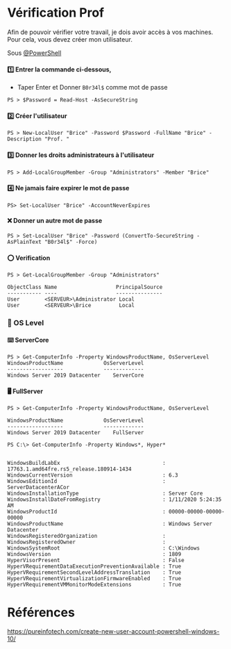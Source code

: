 # Vérification Prof

Afin de pouvoir vérifier votre travail, je dois avoir accès à vos machines. Pour cela, vous devez créer mon utilisateur.

Sous [@PowerShell](https://docs.microsoft.com/en-us/powershell)

#### :one: Entrer la commande ci-dessous, 

* Taper Enter et Donner `B0r34l$` comme mot de passe

```
PS > $Password = Read-Host -AsSecureString 
```

#### :two: Créer l'utilisateur

```
PS > New-LocalUser "Brice" -Password $Password -FullName "Brice" -Description "Prof. "
```


#### :three: Donner les droits administrateurs à l'utilisateur

```
PS > Add-LocalGroupMember -Group "Administrators" -Member "Brice"
```

#### :four: Ne jamais faire expirer le mot de passe

```
PS> Set-LocalUser "Brice" -AccountNeverExpires
```

#### :x: Donner un autre mot de passe

```
PS > Set-LocalUser "Brice" -Password (ConvertTo-SecureString -AsPlainText "B0r34l$" -Force)
```

#### :o: Verification


```
PS > Get-LocalGroupMember -Group "Administrators"

ObjectClass Name                   PrincipalSource
----------- ----                   ---------------
User        <SERVEUR>\Administrator Local
User        <SERVEUR>\Brice         Local
```



### :key: OS Level

#### :keyboard: ServerCore 

```
PS > Get-ComputerInfo -Property WindowsProductName, OsServerLevel
WindowsProductName             OsServerLevel
------------------             -------------
Windows Server 2019 Datacenter    ServerCore
```
#### :desktop_computer: FullServer 

```
PS > Get-ComputerInfo -Property WindowsProductName, OsServerLevel

WindowsProductName             OsServerLevel
------------------             -------------
Windows Server 2019 Datacenter    FullServer
```

```
PS C:\> Get-ComputerInfo -Property Windows*, Hyper*


WindowsBuildLabEx                                 : 17763.1.amd64fre.rs5_release.180914-1434
WindowsCurrentVersion                             : 6.3
WindowsEditionId                                  : ServerDatacenterACor
WindowsInstallationType                           : Server Core
WindowsInstallDateFromRegistry                    : 1/11/2020 5:24:35 AM
WindowsProductId                                  : 00000-00000-00000-00000
WindowsProductName                                : Windows Server Datacenter
WindowsRegisteredOrganization                     :
WindowsRegisteredOwner                            :
WindowsSystemRoot                                 : C:\Windows
WindowsVersion                                    : 1809
HyperVisorPresent                                 : False
HyperVRequirementDataExecutionPreventionAvailable : True
HyperVRequirementSecondLevelAddressTranslation    : True
HyperVRequirementVirtualizationFirmwareEnabled    : True
HyperVRequirementVMMonitorModeExtensions          : True
```


# Références

https://pureinfotech.com/create-new-user-account-powershell-windows-10/
